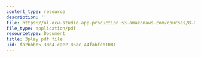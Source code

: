 ```yaml
---
content_type: resource
description: ''
file: https://ol-ocw-studio-app-production.s3.amazonaws.com/courses/8-04-quantum-physics-i-spring-2016/fa2bbbb530d4cae286ac44fabfdb1081_KfbvrGt3MlI.pdf
file_type: application/pdf
resourcetype: Document
title: 3play pdf file
uid: fa2bbbb5-30d4-cae2-86ac-44fabfdb1081
---
```

